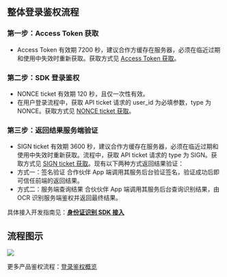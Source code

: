 <!--- 身份识别 SDK -->
## 整体登录鉴权流程
### 第一步：Access Token 获取
- Access Token 有效期 7200 秒，建议合作方缓存在服务器，必须在临近过期和使用中失效时重新获取。获取方式见 [Access Token 获取](http://tce.fsphere.cn/document/product/655/13813)。

### 第二步：SDK 登录鉴权
- NONCE ticket 有效期 120 秒，且仅一次性有效。
- 在用户登录流程中，获取 API ticket 请求的 user_id 为必填参数，type 为 NONCE。获取方式见 [NONCE ticket 获取](http://tce.fsphere.cn/document/product/655/13816)。

### 第三步：返回结果服务端验证
- SIGN ticket 有效期 3600 秒，建议合作方缓存在服务器，必须在临近过期和使用中失效时重新获取。流程中，获取 API ticket 请求的 type 为 SIGN。获取方式见 [SIGN ticket 获取](http://tce.fsphere.cn/document/product/655/13815)。现有以下两种方式返回结果验证：
- 方式一：签名验证
  合作伙伴 App 端调用其服务后台验证签名，验证成功后即可信任前端的返回结果。
- 方式二：服务端查询结果
  合伙伙伴 App 端调用其服务后台查询识别结果，由 OCR 识别服务端鉴权并返回最终结果。

具体接入开发指南见：[**身份证识别 SDK 接入**](http://tce.fsphere.cn/document/product/655/13846)
## 流程图示
 ![](https://mc.qcloudimg.com/static/img/757aebd7592edcc02fa967a875dc70c4/ID+card+OCR.png)



更多产品鉴权流程：[登录鉴权概览](http://tce.fsphere.cn/document/product/655/13663)

